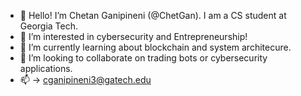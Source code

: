 - 👋 Hello! I’m Chetan Ganipineni (@ChetGan). I am a CS student at Georgia Tech.
- 👀 I’m interested in cybersecurity and Entrepreneurship!
- 🌱 I’m currently learning about blockchain and system architecure.
- 💞️ I’m looking to collaborate on trading bots or cybersecurity applications.
- 📫 -> cganipineni3@gatech.edu

<!---
ChetGan/ChetGan is a ✨ special ✨ repository because its `README.md` (this file) appears on your GitHub profile.
You can click the Preview link to take a look at your changes.
--->
